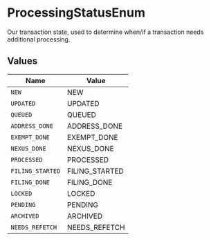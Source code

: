 # ProcessingStatusEnum

Our transaction state, used to determine when/if a transaction needs additional
processing.


## Values

| Name             | Value            |
| ---------------- | ---------------- |
| `NEW`            | NEW              |
| `UPDATED`        | UPDATED          |
| `QUEUED`         | QUEUED           |
| `ADDRESS_DONE`   | ADDRESS_DONE     |
| `EXEMPT_DONE`    | EXEMPT_DONE      |
| `NEXUS_DONE`     | NEXUS_DONE       |
| `PROCESSED`      | PROCESSED        |
| `FILING_STARTED` | FILING_STARTED   |
| `FILING_DONE`    | FILING_DONE      |
| `LOCKED`         | LOCKED           |
| `PENDING`        | PENDING          |
| `ARCHIVED`       | ARCHIVED         |
| `NEEDS_REFETCH`  | NEEDS_REFETCH    |